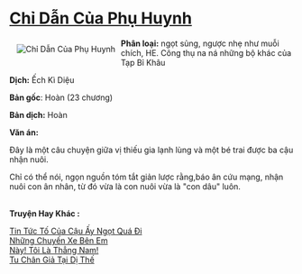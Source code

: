 <a href="https://utruyen.com/chi-dan-cua-phu-huynh/25158/" title="Chỉ Dẫn Của Phụ Huynh"><h1>Chỉ Dẫn Của Phụ Huynh</h1></a><div style="display:table"><img align="right" style="float: left; padding: 10px;" src="https://utruyen.com/images/story/200x260/chi-dan-cua-phu-huynh.jpg" alt="Chỉ Dẫn Của Phụ Huynh"><b>Phân loại:</b> ngọt sủng, ngược nhẹ như muỗi chích, HE. Công thụ na ná những bộ khác của Tạp Bỉ Khâu<p></p><b>Dịch:</b> Ếch Kì Diệu<p></p><b>Bản gốc</b>: Hoàn (23 chương)<p></p><b>Bản dịch:</b> Hoàn<p></p><b>Văn án: </b><p></p>Đây là một câu chuyện giữa vị thiếu gia lạnh lùng và một bé trai được ba cậu nhận nuôi.<p></p>Chỉ có thể nói, ngọn nguồn tóm tắt giản lược rằng,báo ân cứu mạng, nhận nuôi con ân nhân, từ đó vừa là con nuôi vừa là "con dâu" luôn.</div><p><br><b>Truyện Hay Khác :</b></p><a href="https://utruyen.com/tin-tuc-to-cua-cau-ay-ngot-qua-di/25154/" alt="Tin Tức Tố Của Cậu Ấy Ngọt Quá Đi">Tin Tức Tố Của Cậu Ấy Ngọt Quá Đi</a><br/><a href="https://github.com/quanluxury/ngontinh_sac/tree/master/truyenhay/22837/" alt="Những Chuyến Xe Bên Em">Những Chuyến Xe Bên Em</a><br/><a href="https://dammyh.wordpress.com/2019/11/07/nay-toi-la-thang-nam/" alt="Này! Tôi Là Thẳng Nam!">Này! Tôi Là Thẳng Nam!</a><br/><a href="https://github.com/quanluxury/truyenhot/tree/master/truyenhay/1398/" alt="Tu Chân Giả Tại Dị Thế">Tu Chân Giả Tại Dị Thế</a><br/>